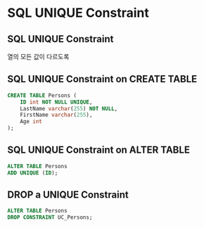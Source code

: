 # SQL UNIQUE Constraint
## SQL UNIQUE Constraint
열의 모든 값이 다르도록

## SQL UNIQUE Constraint on CREATE TABLE
```sql
CREATE TABLE Persons (
    ID int NOT NULL UNIQUE, 
    LastName varchar(255) NOT NULL,
    FirstName varchar(255),
    Age int
);
```

## SQL UNIQUE Constraint on ALTER TABLE
```sql
ALTER TABLE Persons
ADD UNIQUE (ID);
```

## DROP a UNIQUE Constraint
```sql
ALTER TABLE Persons
DROP CONSTRAINT UC_Persons;
```
